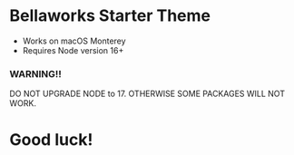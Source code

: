 Bellaworks Starter Theme
=======

* Works on macOS Monterey
* Requires Node version 16+


### WARNING!!
DO NOT UPGRADE NODE to 17. OTHERWISE SOME PACKAGES WILL NOT WORK.


Good luck!
=======

